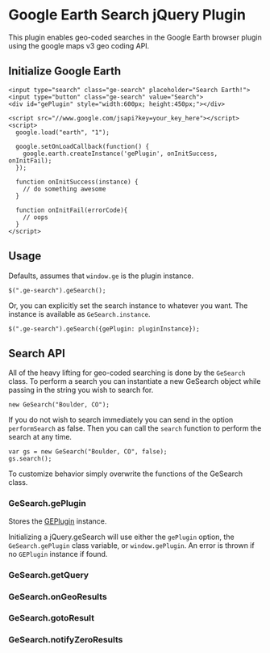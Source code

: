 Google Earth Search jQuery Plugin
=================================

This plugin enables geo-coded searches in the Google Earth browser plugin using the google maps v3 geo coding API.

Initialize Google Earth
-----------------------

    <input type="search" class="ge-search" placeholder="Search Earth!">
    <input type="button" class="ge-search" value="Search">
    <div id="gePlugin" style="width:600px; height:450px;"></div>

    <script src="//www.google.com/jsapi?key=your_key_here"></script>
    <script>
      google.load("earth", "1");

      google.setOnLoadCallback(function() {
        google.earth.createInstance('gePlugin', onInitSuccess, onInitFail);
      });

      function onInitSuccess(instance) {
        // do something awesome
      }

      function onInitFail(errorCode){
        // oops
      }
    </script>

Usage
-----

Defaults, assumes that `window.ge` is the plugin instance.

`$(".ge-search").geSearch();`

Or, you can explicitly set the search instance to whatever you want. The instance is available as `GeSearch.instance`.

`$(".ge-search").geSearch({gePlugin: pluginInstance});`


Search API
----------

All of the heavy lifting for geo-coded searching is done by the `GeSearch` class. To perform a search you can instantiate a new GeSearch object while passing in the string you wish to search for.

    new GeSearch("Boulder, CO");

If you do not wish to search immediately you can send in the option `performSearch` as false. Then you can call the `search` function to perform the search at any time.

    var gs = new GeSearch("Boulder, CO", false);
    gs.search();

To customize behavior simply overwrite the functions of the GeSearch class.

### GeSearch.gePlugin

Stores the [GEPlugin](http://code.google.com/apis/earth/documentation/reference/interface_g_e_plugin.html) instance.

Initializing a jQuery.geSearch will use either the `gePlugin` option, the `GeSearch.gePlugin` class variable, or `window.gePlugin`. An error is thrown if no `GEPlugin` instance if found.


### GeSearch.getQuery

### GeSearch.onGeoResults

### GeSearch.gotoResult

### GeSearch.notifyZeroResults
